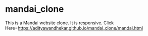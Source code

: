 # mandai_clone
This is a Mandai website clone. It is responsive.
Click Here=https://adityawandhekar.github.io/mandai_clone/mandai.html
